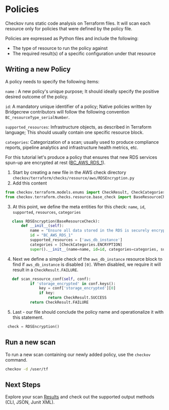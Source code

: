 # Policies

Checkov runs static code analysis on Terraform files. It will scan each resource only for policies that were defined by the policy file. 

Policies are expressed as Python files and include the following:

* The type of resource to run the policy against
* The required result(s) of a specific configuration under that resource



## Writing a new Policy

A policy needs to specify the following items:

``name`` : A new policy's unique purpose; It should ideally specify the positive desired outcome of the policy.

``id``: A mandatory unique identifier of a policy; Native policies written by Bridgecrew contributors will follow the following convention ``BC_resourceType_serialNumber``.

``supported_resources``: Infrastructure objects, as described in Terraform language; This should usually contain one specific resource block.

``categories``: Categorization of a scan; usually used to produce compliance reports, pipeline analytics and infrastructure health metrics, etc.



For this tutorial let's produce a policy that ensures that new RDS services spun-up are encrypted at rest ([BC_AWS_RDS_1](https://github.com/bridgecrewio/checkov/blob/master/checkov/terraform/checks/resource/aws/RDSEncryption.py)).

1. Start by creating a new file in the AWS check directory ``checkov/terraform/checks/resource/aws/RDSEncryption.py``
2. Add this content

```python
from checkov.terraform.models.enums import CheckResult, CheckCategories
from checkov.terraform.checks.resource.base_check import BaseResourceCheck
```

3. At this point, we define the meta entities for this check: ``name``, ``id``, ``supported``, ``resources``, ``categories``

```python
   class RDSEncryption(BaseResourceCheck):
       def __init__(self):
           name = "Ensure all data stored in the RDS is securely encrypted at rest"
           id = "BC_AWS_RDS_1"
           supported_resources = ['aws_db_instance']
           categories = [CheckCategories.ENCRYPTION]
           super().__init__(name=name, id=id, categories=categories, supported_resources=supported_resources)
```

4. Next we define a simple check of the ```aws_db_instance``` resource block to find if ```aws_db_instance``` is disabled ```[0]```. When disabled, we require it will result in a ```CheckResult.FAILURE```.

```python
   def scan_resource_conf(self, conf):
           if 'storage_encrypted' in conf.keys():
               key = conf['storage_encrypted'][0]
               if key:
                   return CheckResult.SUCCESS
           return CheckResult.FAILURE
```

5. Last - our file should conclude the policy name and operationalize it with this statement.

```python
 check = RDSEncryption()
```



## Run a new scan

To run a new scan containing our newly added policy, use the ```checkov``` command.

```bash
checkov -d /user/tf
```



## Next Steps

Explore your scan [Results](Result.md) and check out the supported output methods (CLI, JSON, Junit XML).

##
